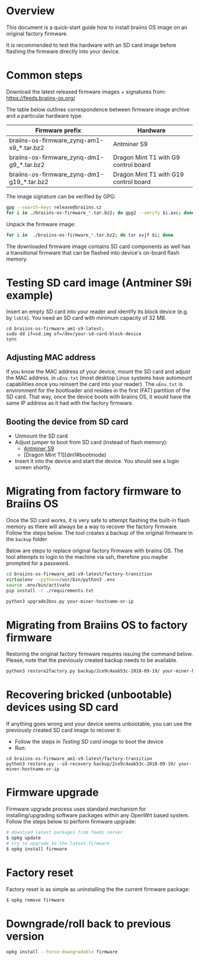 # Overview

This document is a quick-start guide how to install braiins OS image
on an original factory firmware.

It is recommended to test the hardware with an SD card image before flashing the firmware directly into your device.

# Common steps

Download the latest released firmware images + signatures from:
https://feeds.braiins-os.org/


The table below outlines correspondence between firmware image archive and a particular hardware type.

| Firmware prefix | Hardware |
| --- | --- |
| braiins-os-firmware_zynq-am1-s9_*.tar.bz2 | Antminer S9 |
| braiins-os-firmware_zynq-dm1-g9_*.tar.bz2 | Dragon Mint T1 with G9 control board |
| braiins-os-firmware_zynq-dm1-g19_*.tar.bz2 | Dragon Mint T1 with G19 control board |

The image signature can be verified by GPG:

```bash
gpg --search-keys release@braiins.cz
for i in ./braiins-os-firmware_*.tar.bz2; do gpg2 --verify $i.asc; done
```

Unpack the firmware image:

```bash
for i in  ./braiins-os-firmware_*.tar.bz2; do tar xvjf $i; done
```

The downloaded firmware image contains SD card components as well has a transitional firmware that can be flashed into device's on-board flash memory.


# Testing SD card image  (Antminer S9i example)

Insert an empty SD card into your reader and identify its block device (e.g. by ```lsblk```). You need an SD card with minimum capacity of 32 MB.

```
cd braiins-os-firmware_am1-s9-latest;
sudo dd if=sd.img of=/dev/your-sd-card-block-device
sync
```

## Adjusting MAC address
If you know the MAC address of your device, mount the SD card and adjust the MAC address. in ```uEnv.txt``` (most desktop Linux systems have automount capabilities once you reinsert the card into your reader). The ```uEnv.txt``` is environment for the bootloader and resides in the first (FAT) partition of the SD card. That way, once the device boots with braiins OS, it would have the same IP address as it had with the factory firmware.

## Booting the device from SD card
- Unmount the SD card
- Adjust jumper to boot from SD card (instead of flash memory):
   - [Antminer S9](s9#bootmode)
   - [Dragon Mint T1][dm1#bootmode)
- Insert it into the device and start the device. You should see a login screen shortly.


# Migrating from factory firmware to Braiins OS

Once the SD card works, it is very safe to attempt flashing the built-in flash memory as there will always be a way to recover the factory firmware.
Follow the steps below. The tool creates a backup of the original firmware in the ```backup``` folder

Below are steps to replace original factory firmware with braiins OS. The tool attempts to login to the machine via ssh, therefore you maybe prompted for a password.

```bash
cd braiins-os-firmware_am1-s9-latest/factory-transition
virtualenv --python=/usr/bin/python3 .env
source .env/bin/activate
pip install -r ./requirements.txt

python3 upgrade2bos.py your-miner-hostname-or-ip
```

# Migrating from Braiins OS to factory firmware

Restoring the original factory firmware requires issuing the command below. Please, note that the previously created backup needs to be available.

```bash
python3 restore2factory.py backup/2ce9c4aab53c-2018-09-19/ your-miner-hostname-or-ip
```

# Recovering bricked (unbootable) devices using SD card

If anything goes wrong and your device seems unbootable, you can use the previously created SD card image to recover it:

- Follow the steps in *Testing SD card image* to boot the device
- Run:
```
cd braiins-os-firmware_am1-s9-latest/factory-transition
python3 restore.py --sd-recovery backup/2ce9c4aab53c-2018-09-19/ your-miner-hostname-or-ip
```

# Firmware upgrade

Firmware upgrade process uses standard mechanism for installing/upgrading software packages within any OpenWrt based system. Follow the steps below to perform firmware upgrade:

```bash
# download latest packages from feeds server
$ opkg update
# try to upgrade to the latest firmware
$ opkg install firmware
```
# Factory reset

Factory reset is as simple as uninstalling the the current firmware package:

```bash
$ opkg remove firmware
```

# Downgrade/roll back to previous version

```bash
opkg install --force-downgradable firmware
```
